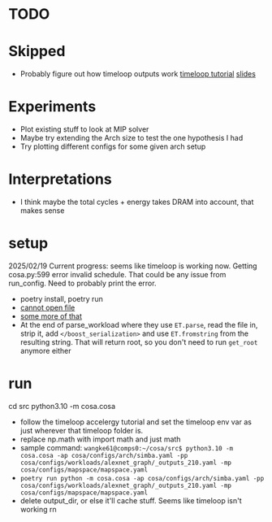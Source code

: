 # TODO

# Skipped
- Probably figure out how timeloop outputs work [timeloop tutorial](https://www.youtube.com/watch?v=dchmgjmt5Yk) [slides](https://accelergy.mit.edu/isca2020/2020_05_29_timeloop_accelergy_tutorial_part1.pdf)


# Experiments
- Plot existing stuff to look at MIP solver
- Maybe try extending the Arch size to test the one hypothesis I had
- Try plotting different configs for some given arch setup

# Interpretations
- I think maybe the total cycles + energy takes DRAM into account, that makes sense

# setup
2025/02/19 Current progress: seems like timeloop is working now. Getting cosa.py:599 error invalid schedule. That could be any issue from run_config. Need to probably print the error. 
- poetry install, poetry run
- [cannot open file](https://stackoverflow.com/questions/480764/linux-error-while-loading-shared-libraries-cannot-open-shared-object-file-no-s)
- [some more of that](https://forum.cardano.org/t/error-cardano-node-error-while-loading-shared-libraries-libsodium-so-23-cannot-open-shared-object-file-no-such-file-or-directory/39820/2)
- At the end of parse_workload where they use `ET.parse`, read the file in, strip it, add `</boost_serialization>` and use `ET.fromstring` from the resulting string. That will return root, so you don't need to run `get_root` anymore either

# run

cd src
python3.10 -m cosa.cosa

- follow the timeloop accelergy tutorial and set the timeloop env var as just wherever that timeloop folder is.
- replace np.math with import math and just math
- sample command: `wangke61@comps0:~/cosa/src$ python3.10 -m cosa.cosa -ap cosa/configs/arch/simba.yaml -pp cosa/configs/workloads/alexnet_graph/_outputs_210.yaml -mp cosa/configs/mapspace/mapspace.yaml`
- `poetry run python -m cosa.cosa -ap cosa/configs/arch/simba.yaml -pp cosa/configs/workloads/alexnet_graph/_outputs_210.yaml -mp cosa/configs/mapspace/mapspace.yaml`
- delete output_dir, or else it'll cache stuff. Seems like timeloop isn't working rn